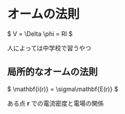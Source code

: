 # オームの法則

$ V = \Delta \phi = RI $

人によっては中学校で習うやつ

## 局所的なオームの法則

$ \mathbf{i(r)} = \sigma\mathbf{E(r)} $

ある点 $\mathbf{r}$ での電流密度と電場の関係
